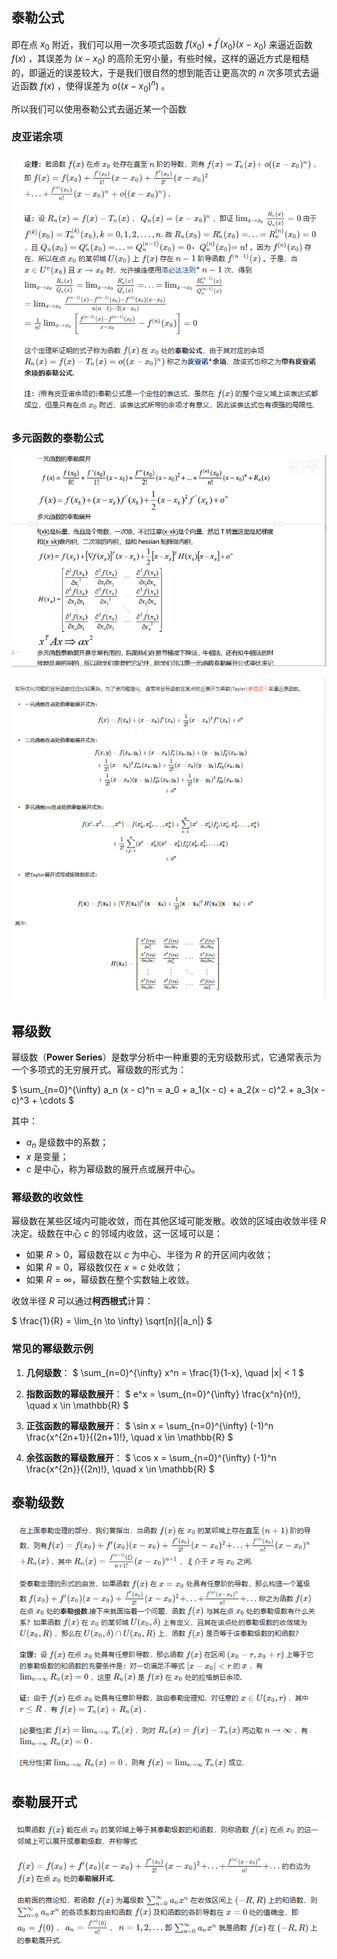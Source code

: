 ## 泰勒公式

即在点 $x_0$ 附近，我们可以用一次多项式函数 $f(x_0)+f^′(x_0)(x−x_0)$ 来逼近函数 $f(x)$ ，其误差为 $(x−x_0)$ 的高阶无穷小量，有些时候，这样的逼近方式是粗糙的，即逼近的误差较大，于是我们很自然的想到能否让更高次的 $n$ 次多项式去逼近函数 $f(x)$ ，使得误差为 $o((x−x_0)^n)$ 。

所以我们可以使用泰勒公式去逼近某一个函数

### 皮亚诺余项

![image-20240928002515150](../Image/image-20240928002515150.png)

### 多元函数的泰勒公式

![image-20240814164329613](../Image/image-20240814164329613.png)

![image-20240814173400990](../Image/image-20240814173400990.png)

## 幂级数

幂级数（**Power Series**）是数学分析中一种重要的无穷级数形式，它通常表示为一个多项式的无穷展开式。幂级数的形式为：

$
\sum_{n=0}^{\infty} a_n (x - c)^n = a_0 + a_1(x - c) + a_2(x - c)^2 + a_3(x - c)^3 + \cdots
$

其中：
- $a_n$ 是级数中的系数；
- $x$ 是变量；
- $c$ 是中心，称为幂级数的展开点或展开中心。

### 幂级数的收敛性

幂级数在某些区域内可能收敛，而在其他区域可能发散。收敛的区域由收敛半径 $R$ 决定。级数在中心 $c$ 的邻域内收敛，这一区域可以是：
- 如果 $R > 0$，幂级数在以 $c$ 为中心、半径为 $R$ 的开区间内收敛；
- 如果 $R = 0$，幂级数仅在 $x = c$ 处收敛；
- 如果 $R = \infty$，幂级数在整个实数轴上收敛。

收敛半径 $R$ 可以通过**柯西根式**计算：

$
\frac{1}{R} = \lim_{n \to \infty} \sqrt[n]{|a_n|}
$

### 常见的幂级数示例

1. **几何级数**：
   $
   \sum_{n=0}^{\infty} x^n = \frac{1}{1-x}, \quad |x| < 1
   $
   
2. **指数函数的幂级数展开**：
   $
   e^x = \sum_{n=0}^{\infty} \frac{x^n}{n!}, \quad x \in \mathbb{R}
   $

3. **正弦函数的幂级数展开**：
   $
   \sin x = \sum_{n=0}^{\infty} (-1)^n \frac{x^{2n+1}}{(2n+1)!}, \quad x \in \mathbb{R}
   $

4. **余弦函数的幂级数展开**：
   $
   \cos x = \sum_{n=0}^{\infty} (-1)^n \frac{x^{2n}}{(2n)!}, \quad x \in \mathbb{R}
   $

## 泰勒级数

![image-20240928002039778](../Image/image-20240928002039778.png)

## 泰勒展开式

![image-20240928002127085](../Image/image-20240928002127085.png)
